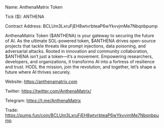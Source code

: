 Name: AnthenaMatrix Token

Tick ($): ANTHENA

Contract Address: BCLUm3LxruFjEH8wtvrbteaP6wYkvvjmMe7Nbqnbpump

AnthenaMatrix Token ($ANTHENA) is your gateway to securing the future of AI. As the ultimate SOL-powered token, $ANTHENA drives open-source projects that tackle threats like prompt injections, data poisoning, and adversarial attacks. Rooted in innovation and community collaboration, $ANTHENA isn’t just a token—it’s a movement. Empowering researchers, developers, and organizations, it transforms AI into a fortress of resilience and trust. HODL the mission, join the revolution, and together, let’s shape a future where AI thrives securely.

Website: https://anthenamatrix.com

Twitter: https://twitter.com/AnthenaMatrix/

Telegram: https://t.me/AnthenaMatrix


Trade: https://pump.fun/coin/BCLUm3LxruFjEH8wtvrbteaP6wYkvvjmMe7Nbqnbpump
